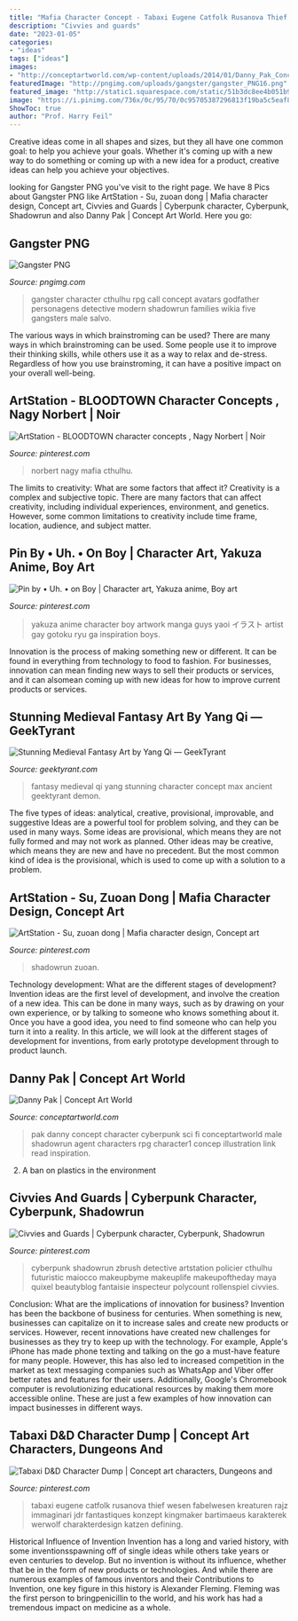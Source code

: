 ```yaml
---
title: "Mafia Character Concept - Tabaxi Eugene Catfolk Rusanova Thief Wesen Fabelwesen Kreaturen Rajz Immaginari Jdr Fantastiques Konzept Kingmaker Bartimaeus Karakterek Werwolf Charakterdesign Katzen Defining"
description: "Civvies and guards"
date: "2023-01-05"
categories:
- "ideas"
tags: ["ideas"]
images:
- "http://conceptartworld.com/wp-content/uploads/2014/01/Danny_Pak_Concep_Art_Illustration_04_Character1-680x1178.jpg"
featuredImage: "http://pngimg.com/uploads/gangster/gangster_PNG16.png"
featured_image: "http://static1.squarespace.com/static/51b3dc8ee4b051b96ceb10de/53306b35e4b0b4a63cc7cbab/53306b37e4b0b4a63cc7cbac/1395682108212/026_max.jpg"
image: "https://i.pinimg.com/736x/0c/95/70/0c95705387296813f19ba5c5eaf82cac.jpg"
ShowToc: true
author: "Prof. Harry Feil"
---
```



Creative ideas come in all shapes and sizes, but they all have one common goal: to help you achieve your goals. Whether it's coming up with a new way to do something or coming up with a new idea for a product, creative ideas can help you achieve your objectives.

	

		
looking for Gangster PNG you've visit to the right page. We have 8 Pics about Gangster PNG like ArtStation - Su, zuoan dong | Mafia character design, Concept art, Civvies and Guards | Cyberpunk character, Cyberpunk, Shadowrun and also Danny Pak | Concept Art World. Here you go:
		
    
## Gangster PNG

<img loading=lazy src="http://pngimg.com/uploads/gangster/gangster_PNG16.png" onerror="this.onerror=null;this.src='https://tse3.mm.bing.net/th?id=OIP.E6rAsP9dPX84wE9Qenix6gAAAA&amp;pid=15.1';" alt="Gangster PNG">

_Source: pngimg.com_

>gangster character cthulhu rpg call concept avatars godfather personagens detective modern shadowrun families wikia five gangsters male salvo. 

	

The various ways in which brainstroming can be used?
There are many ways in which brainstroming can be used. Some people use it to improve their thinking skills, while others use it as a way to relax and de-stress. Regardless of how you use brainstroming, it can have a positive impact on your overall well-being.

    
## ArtStation - BLOODTOWN Character Concepts , Nagy Norbert | Noir

<img loading=lazy src="https://i.pinimg.com/originals/4b/ec/3d/4bec3d881b878d031e0b9812d0241dbe.png" onerror="this.onerror=null;this.src='https://tse2.mm.bing.net/th?id=OIP.ZFoWc-Xjt6TaJANULhBnxQHaLf&amp;pid=15.1';" alt="ArtStation - BLOODTOWN character concepts , Nagy Norbert | Noir">

_Source: pinterest.com_

>norbert nagy mafia cthulhu. 

	

The limits to creativity: What are some factors that affect it?
Creativity is a complex and subjective topic. There are many factors that can affect creativity, including individual experiences, environment, and genetics. However, some common limitations to creativity include time frame, location, audience, and subject matter.

    
## Pin By • Uh. • On Boy | Character Art, Yakuza Anime, Boy Art

<img loading=lazy src="https://i.pinimg.com/originals/e2/8d/83/e28d832485689478bde074d4cecf824f.jpg" onerror="this.onerror=null;this.src='https://tse4.mm.bing.net/th?id=OIP.C5yOV4XEzGr6qVAL3BWtnwHaKz&amp;pid=15.1';" alt="Pin by • Uh. • on Boy | Character art, Yakuza anime, Boy art">

_Source: pinterest.com_

>yakuza anime character boy artwork manga guys yaoi イラスト artist gay gotoku ryu ga inspiration boys. 

	

Innovation is the process of making something new or different. It can be found in everything from technology to food to fashion. For businesses, innovation can mean finding new ways to sell their products or services, and it can alsomean coming up with new ideas for how to improve current products or services.

    
## Stunning Medieval Fantasy Art By Yang Qi — GeekTyrant

<img loading=lazy src="http://static1.squarespace.com/static/51b3dc8ee4b051b96ceb10de/53306b35e4b0b4a63cc7cbab/53306b37e4b0b4a63cc7cbac/1395682108212/026_max.jpg" onerror="this.onerror=null;this.src='https://tse4.mm.bing.net/th?id=OIP.710fAQJzRgzIequZXv_TZQHaKr&amp;pid=15.1';" alt="Stunning Medieval Fantasy Art by Yang Qi — GeekTyrant">

_Source: geektyrant.com_

>fantasy medieval qi yang stunning character concept max ancient geektyrant demon. 

	

The five types of ideas: analytical, creative, provisional, improvable, and suggestive
Ideas are a powerful tool for problem solving, and they can be used in many ways. Some ideas are provisional, which means they are not fully formed and may not work as planned. Other ideas may be creative, which means they are new and have no precedent. But the most common kind of idea is the provisional, which is used to come up with a solution to a problem.

    
## ArtStation - Su, Zuoan Dong | Mafia Character Design, Concept Art

<img loading=lazy src="https://i.pinimg.com/736x/0c/95/70/0c95705387296813f19ba5c5eaf82cac.jpg" onerror="this.onerror=null;this.src='https://tse3.mm.bing.net/th?id=OIP.cadcd_WEoaz5VjKjtvWB0gHaEX&amp;pid=15.1';" alt="ArtStation - Su, zuoan dong | Mafia character design, Concept art">

_Source: pinterest.com_

>shadowrun zuoan. 

	

Technology development: What are the different stages of development?
Invention ideas are the first level of development, and involve the creation of a new idea. This can be done in many ways, such as by drawing on your own experience, or by talking to someone who knows something about it. Once you have a good idea, you need to find someone who can help you turn it into a reality. In this article, we will look at the different stages of development for inventions, from early prototype development through to product launch.

    
## Danny Pak | Concept Art World

<img loading=lazy src="http://conceptartworld.com/wp-content/uploads/2014/01/Danny_Pak_Concep_Art_Illustration_04_Character1-680x1178.jpg" onerror="this.onerror=null;this.src='https://tse4.mm.bing.net/th?id=OIP.FqP2O5Szcc8TUK9cHJZ91AHaM1&amp;pid=15.1';" alt="Danny Pak | Concept Art World">

_Source: conceptartworld.com_

>pak danny concept character cyberpunk sci fi conceptartworld male shadowrun agent characters rpg character1 concep illustration link read inspiration. 

	

2. A ban on plastics in the environment 

    
## Civvies And Guards | Cyberpunk Character, Cyberpunk, Shadowrun

<img loading=lazy src="https://i.pinimg.com/736x/44/13/46/441346acb53bb2de759b5dfcb1073893.jpg" onerror="this.onerror=null;this.src='https://tse2.mm.bing.net/th?id=OIP.7LSO85DGanV2Jcl_tUGgiQHaNK&amp;pid=15.1';" alt="Civvies and Guards | Cyberpunk character, Cyberpunk, Shadowrun">

_Source: pinterest.com_

>cyberpunk shadowrun zbrush detective artstation policier cthulhu futuristic maiocco makeupbyme makeuplife makeupoftheday maya quixel beautyblog fantaisie inspecteur polycount rollenspiel civvies. 

	

Conclusion: What are the implications of innovation for business?
Invention has been the backbone of business for centuries. When something is new, businesses can capitalize on it to increase sales and create new products or services. However, recent innovations have created new challenges for businesses as they try to keep up with the technology. For example, Apple's iPhone has made phone texting and talking on the go a must-have feature for many people. However, this has also led to increased competition in the market as text messaging companies such as WhatsApp and Viber offer better rates and features for their users. Additionally, Google's Chromebook computer is revolutionizing educational resources by making them more accessible online. These are just a few examples of how innovation can impact businesses in different ways.

    
## Tabaxi D&amp;D Character Dump | Concept Art Characters, Dungeons And

<img loading=lazy src="https://i.pinimg.com/736x/28/14/3a/28143a1e652f90e274022638de96b5d9.jpg" onerror="this.onerror=null;this.src='https://tse3.mm.bing.net/th?id=OIP.Jyu1-jxYM29e7L15zvGM3gHaK_&amp;pid=15.1';" alt="Tabaxi D&amp;D Character Dump | Concept art characters, Dungeons and">

_Source: pinterest.com_

>tabaxi eugene catfolk rusanova thief wesen fabelwesen kreaturen rajz immaginari jdr fantastiques konzept kingmaker bartimaeus karakterek werwolf charakterdesign katzen defining. 

	

Historical Influence of Invention
Invention has a long and varied history, with some inventionsspawning off of single ideas while others take years or even centuries to develop. But no invention is without its influence, whether that be in the form of new products or technologies. And while there are numerous examples of famous inventors and their Contributions to Invention, one key figure in this history is Alexander Fleming. Fleming was the first person to bringpenicillin to the world, and his work has had a tremendous impact on medicine as a whole.

